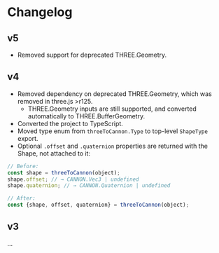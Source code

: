 # Changelog

## v5

- Removed support for deprecated THREE.Geometry.

## v4

- Removed dependency on deprecated THREE.Geometry, which was removed in three.js >r125.
  - THREE.Geometry inputs are still supported, and converted automatically to THREE.BufferGeometry.
- Converted the project to TypeScript.
- Moved type enum from `threeToCannon.Type` to top-level `ShapeType` export.
- Optional `.offset` and `.quaternion` properties are returned with the Shape, not attached to it:

```js
// Before:
const shape = threeToCannon(object);
shape.offset; // → CANNON.Vec3 | undefined
shape.quaternion; // → CANNON.Quaternion | undefined

// After:
const {shape, offset, quaternion} = threeToCannon(object);
```

## v3

...
